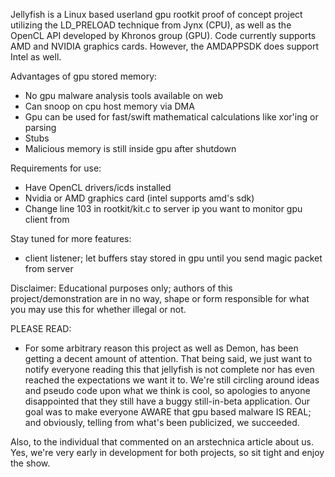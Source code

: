Jellyfish is a Linux based userland gpu rootkit proof of concept project utilizing the LD_PRELOAD technique from Jynx (CPU), as
well as the OpenCL API developed by Khronos group (GPU). Code currently supports AMD and NVIDIA graphics cards. However, the
AMDAPPSDK does support Intel as well. 

Advantages of gpu stored memory:
- No gpu malware analysis tools available on web
- Can snoop on cpu host memory via DMA
- Gpu can be used for fast/swift mathematical calculations like xor'ing or parsing
- Stubs
- Malicious memory is still inside gpu after shutdown

Requirements for use:
- Have OpenCL drivers/icds installed
- Nvidia or AMD graphics card (intel supports amd's sdk)
- Change line 103 in rootkit/kit.c to server ip you want to monitor gpu client from

Stay tuned for more features:
- client listener; let buffers stay stored in gpu until you send magic packet from server

Disclaimer:
Educational purposes only; authors of this project/demonstration are in no way, shape or form responsible for what you may use this
for whether illegal or not.

PLEASE READ:
- For some arbitrary reason this project as well as Demon, has been getting a decent amount of attention. That being said, we just
want to notify everyone reading this that jellyfish is not complete nor has even reached the expectations we want it to.
We're still circling around ideas and pseudo code upon what we think is cool, so apologies to anyone disappointed that they still have
a buggy still-in-beta application. Our goal was to make everyone AWARE that gpu based malware IS REAL; and obviously, telling
from what's been publicized, we succeeded.

Also, to the individual that commented on an arstechnica article about us. Yes, we're very early in development for both projects,
so sit tight and enjoy the show.